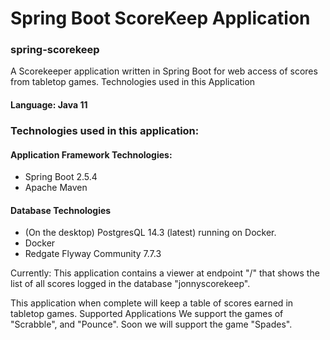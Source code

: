 # Spring Boot ScoreKeep Application
### spring-scorekeep

A Scorekeeper application written in Spring Boot for web access of scores from tabletop games. 
Technologies used in this Application

#### Language: Java 11

### Technologies used in this application: 

#### Application Framework Technologies: 
- Spring Boot 2.5.4
- Apache Maven  

#### Database Technologies
- (On the desktop) PostgresQL 14.3 (latest) running on Docker. 
- Docker
- Redgate Flyway Community 7.7.3
 
Currently: 
This application contains a viewer at endpoint "/" that shows the list of all scores logged in the database "jonnyscorekeep". 

This application when complete will keep a table of scores earned in tabletop games. 
Supported Applications
We support the games of "Scrabble", and "Pounce". Soon we will support the game "Spades". 

